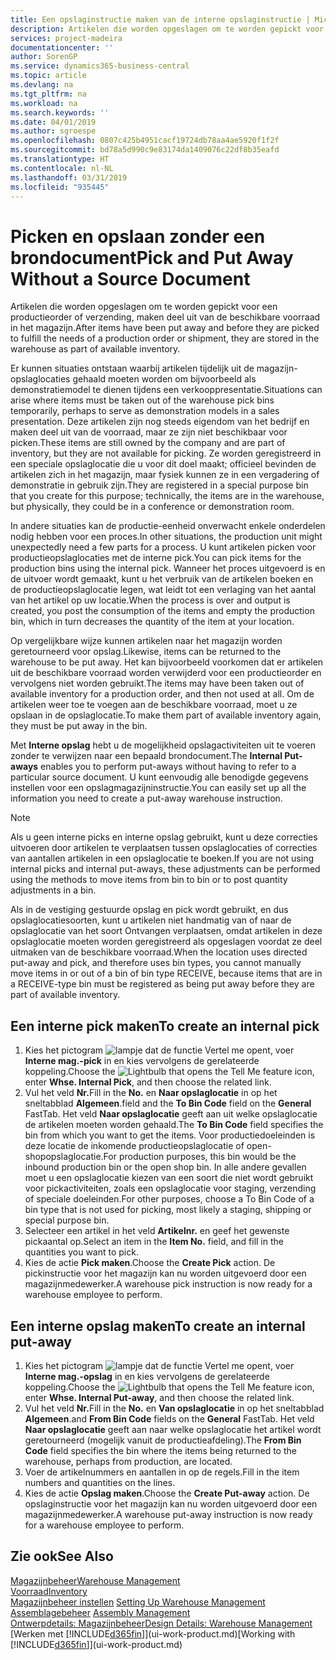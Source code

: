 ```yaml
---
title: Een opslaginstructie maken van de interne opslaginstructie | Microsoft Docs
description: Artikelen die worden opgeslagen om te worden gepickt voor een productieorder of verzending, maken deel uit van de beschikbare voorraad in het magazijn.
services: project-madeira
documentationcenter: ''
author: SorenGP
ms.service: dynamics365-business-central
ms.topic: article
ms.devlang: na
ms.tgt_pltfrm: na
ms.workload: na
ms.search.keywords: ''
ms.date: 04/01/2019
ms.author: sgroespe
ms.openlocfilehash: 0807c425b4951cacf19724db78aa4ae5920f1f2f
ms.sourcegitcommit: bd78a5d990c9e83174da1409076c22df8b35eafd
ms.translationtype: HT
ms.contentlocale: nl-NL
ms.lasthandoff: 03/31/2019
ms.locfileid: "935445"
---
```

# <a name="pick-and-put-away-without-a-source-document"></a><span data-ttu-id="2cad0-103">Picken en opslaan zonder een brondocument</span><span class="sxs-lookup"><span data-stu-id="2cad0-103">Pick and Put Away Without a Source Document</span></span>
<span data-ttu-id="2cad0-104">Artikelen die worden opgeslagen om te worden gepickt voor een productieorder of verzending, maken deel uit van de beschikbare voorraad in het magazijn.</span><span class="sxs-lookup"><span data-stu-id="2cad0-104">After items have been put away and before they are picked to fulfill the needs of a production order or shipment, they are stored in the warehouse as part of available inventory.</span></span>  

<span data-ttu-id="2cad0-105">Er kunnen situaties ontstaan waarbij artikelen tijdelijk uit de magazijn-opslaglocaties gehaald moeten worden om bijvoorbeeld als demonstratiemodel te dienen tijdens een verkooppresentatie.</span><span class="sxs-lookup"><span data-stu-id="2cad0-105">Situations can arise where items must be taken out of the warehouse pick bins temporarily, perhaps to serve as demonstration models in a sales presentation.</span></span> <span data-ttu-id="2cad0-106">Deze artikelen zijn nog steeds eigendom van het bedrijf en maken deel uit van de voorraad, maar ze zijn niet beschikbaar voor picken.</span><span class="sxs-lookup"><span data-stu-id="2cad0-106">These items are still owned by the company and are part of inventory, but they are not available for picking.</span></span> <span data-ttu-id="2cad0-107">Ze worden geregistreerd in een speciale opslaglocatie die u voor dit doel maakt; officieel bevinden de artikelen zich in het magazijn, maar fysiek kunnen ze in een vergadering of demonstratie in gebruik zijn.</span><span class="sxs-lookup"><span data-stu-id="2cad0-107">They are registered in a special purpose bin that you create for this purpose; technically, the items are in the warehouse, but physically, they could be in a conference or demonstration room.</span></span>  

<span data-ttu-id="2cad0-108">In andere situaties kan de productie-eenheid onverwacht enkele onderdelen nodig hebben voor een proces.</span><span class="sxs-lookup"><span data-stu-id="2cad0-108">In other situations, the production unit might unexpectedly need a few parts for a process.</span></span> <span data-ttu-id="2cad0-109">U kunt artikelen picken voor productieopslaglocaties met de interne pick.</span><span class="sxs-lookup"><span data-stu-id="2cad0-109">You can pick items for the production bins using the internal pick.</span></span> <span data-ttu-id="2cad0-110">Wanneer het proces uitgevoerd is en de uitvoer wordt gemaakt, kunt u het verbruik van de artikelen boeken en de productieopslaglocatie legen, wat leidt tot een verlaging van het aantal van het artikel op uw locatie.</span><span class="sxs-lookup"><span data-stu-id="2cad0-110">When the process is over and output is created, you post the consumption of the items and empty the production bin, which in turn decreases the quantity of the item at your location.</span></span>  

<span data-ttu-id="2cad0-111">Op vergelijkbare wijze kunnen artikelen naar het magazijn worden geretourneerd voor opslag.</span><span class="sxs-lookup"><span data-stu-id="2cad0-111">Likewise, items can be returned to the warehouse to be put away.</span></span> <span data-ttu-id="2cad0-112">Het kan bijvoorbeeld voorkomen dat er artikelen uit de beschikbare voorraad worden verwijderd voor een productieorder en vervolgens niet worden gebruikt.</span><span class="sxs-lookup"><span data-stu-id="2cad0-112">The items may have been taken out of available inventory for a production order, and then not used at all.</span></span> <span data-ttu-id="2cad0-113">Om de artikelen weer toe te voegen aan de beschikbare voorraad, moet u ze opslaan in de opslaglocatie.</span><span class="sxs-lookup"><span data-stu-id="2cad0-113">To make them part of available inventory again, they must be put away in the bin.</span></span>  

<span data-ttu-id="2cad0-114">Met **Interne opslag** hebt u de mogelijkheid opslagactiviteiten uit te voeren zonder te verwijzen naar een bepaald brondocument.</span><span class="sxs-lookup"><span data-stu-id="2cad0-114">The **Internal Put-aways** enables you to perform put-aways without having to refer to a particular source document.</span></span> <span data-ttu-id="2cad0-115">U kunt eenvoudig alle benodigde gegevens instellen voor een opslagmagazijninstructie.</span><span class="sxs-lookup"><span data-stu-id="2cad0-115">You can easily set up all the information you need to create a put-away warehouse instruction.</span></span>  

> [!NOTE]  
>  <span data-ttu-id="2cad0-116">Als u geen interne picks en interne opslag gebruikt, kunt u deze correcties uitvoeren door artikelen te verplaatsen tussen opslaglocaties of correcties van aantallen artikelen in een opslaglocatie te boeken.</span><span class="sxs-lookup"><span data-stu-id="2cad0-116">If you are not using internal picks and internal put-aways, these adjustments can be performed using the methods to move items from bin to bin or to post quantity adjustments in a bin.</span></span>  
>   
>  <span data-ttu-id="2cad0-117">Als in de vestiging gestuurde opslag en pick wordt gebruikt, en dus opslaglocatiesoorten, kunt u artikelen niet handmatig van of naar de opslaglocatie van het soort Ontvangen verplaatsen, omdat artikelen in deze opslaglocatie moeten worden geregistreerd als opgeslagen voordat ze deel uitmaken van de beschikbare voorraad.</span><span class="sxs-lookup"><span data-stu-id="2cad0-117">When the location uses directed put-away and pick, and therefore uses bin types, you cannot manually move items in or out of a bin of bin type RECEIVE, because items that are in a RECEIVE-type bin must be registered as being put away before they are part of available inventory.</span></span>  

## <a name="to-create-an-internal-pick"></a><span data-ttu-id="2cad0-118">Een interne pick maken</span><span class="sxs-lookup"><span data-stu-id="2cad0-118">To create an internal pick</span></span>  
1.  <span data-ttu-id="2cad0-119">Kies het pictogram ![lampje dat de functie Vertel me opent](media/ui-search/search_small.png "Vertel me wat u wilt doen"), voer **Interne mag.-pick** in en kies vervolgens de gerelateerde koppeling.</span><span class="sxs-lookup"><span data-stu-id="2cad0-119">Choose the ![Lightbulb that opens the Tell Me feature](media/ui-search/search_small.png "Tell me what you want to do") icon, enter **Whse. Internal Pick**, and then choose the related link.</span></span>  
2.  <span data-ttu-id="2cad0-120">Vul het veld **Nr.**</span><span class="sxs-lookup"><span data-stu-id="2cad0-120">Fill in the **No.**</span></span> <span data-ttu-id="2cad0-121">en **Naar opslaglocatie** in op het sneltabblad **Algemeen**.</span><span class="sxs-lookup"><span data-stu-id="2cad0-121">field and the **To Bin Code** field on the **General** FastTab.</span></span> <span data-ttu-id="2cad0-122">Het veld **Naar opslaglocatie** geeft aan uit welke opslaglocatie de artikelen moeten worden gehaald.</span><span class="sxs-lookup"><span data-stu-id="2cad0-122">The **To Bin Code** field specifies the bin from which you want to get the items.</span></span> <span data-ttu-id="2cad0-123">Voor productiedoeleinden is deze locatie de inkomende productieopslaglocatie of open-shopopslaglocatie.</span><span class="sxs-lookup"><span data-stu-id="2cad0-123">For production purposes, this bin would be the inbound production bin or the open shop bin.</span></span> <span data-ttu-id="2cad0-124">In alle andere gevallen moet u een opslaglocatie kiezen van een soort die niet wordt gebruikt voor pickactiviteiten, zoals een opslaglocatie voor staging, verzending of speciale doeleinden.</span><span class="sxs-lookup"><span data-stu-id="2cad0-124">For other purposes, choose a To Bin Code of a bin type that is not used for picking, most likely a staging, shipping or special purpose bin.</span></span>  
3.  <span data-ttu-id="2cad0-125">Selecteer een artikel in het veld **Artikelnr.** en geef het gewenste pickaantal op.</span><span class="sxs-lookup"><span data-stu-id="2cad0-125">Select an item in the **Item No.** field, and fill in the quantities you want to pick.</span></span>  
4. <span data-ttu-id="2cad0-126">Kies de actie **Pick maken**.</span><span class="sxs-lookup"><span data-stu-id="2cad0-126">Choose the **Create Pick** action.</span></span> <span data-ttu-id="2cad0-127">De pickinstructie voor het magazijn kan nu worden uitgevoerd door een magazijnmedewerker.</span><span class="sxs-lookup"><span data-stu-id="2cad0-127">A warehouse pick instruction is now ready for a warehouse employee to perform.</span></span>  

## <a name="to-create-an-internal-put-away"></a><span data-ttu-id="2cad0-128">Een interne opslag maken</span><span class="sxs-lookup"><span data-stu-id="2cad0-128">To create an internal put-away</span></span>  
1.  <span data-ttu-id="2cad0-129">Kies het pictogram ![lampje dat de functie Vertel me opent](media/ui-search/search_small.png "Vertel me wat u wilt doen"), voer **Interne mag.-opslag** in en kies vervolgens de gerelateerde koppeling.</span><span class="sxs-lookup"><span data-stu-id="2cad0-129">Choose the ![Lightbulb that opens the Tell Me feature](media/ui-search/search_small.png "Tell me what you want to do") icon, enter **Whse. Internal Put-away**, and then choose the related link.</span></span>  
2.  <span data-ttu-id="2cad0-130">Vul het veld **Nr.**</span><span class="sxs-lookup"><span data-stu-id="2cad0-130">Fill in the **No.**</span></span> <span data-ttu-id="2cad0-131">en **Van opslaglocatie** in op het sneltabblad **Algemeen**.</span><span class="sxs-lookup"><span data-stu-id="2cad0-131">and **From Bin Code** fields on the **General** FastTab.</span></span> <span data-ttu-id="2cad0-132">Het veld **Naar opslaglocatie** geeft aan naar welke opslaglocatie het artikel wordt geretourneerd (mogelijk vanuit de productieafdeling).</span><span class="sxs-lookup"><span data-stu-id="2cad0-132">The **From Bin Code** field specifies the bin where the items being returned to the warehouse, perhaps from production, are located.</span></span>  
3.  <span data-ttu-id="2cad0-133">Voer de artikelnummers en aantallen in op de regels.</span><span class="sxs-lookup"><span data-stu-id="2cad0-133">Fill in the item numbers and quantities on the lines.</span></span>  
4.  <span data-ttu-id="2cad0-134">Kies de actie **Opslag maken**.</span><span class="sxs-lookup"><span data-stu-id="2cad0-134">Choose the **Create Put-away** action.</span></span> <span data-ttu-id="2cad0-135">De opslaginstructie voor het magazijn kan nu worden uitgevoerd door een magazijnmedewerker.</span><span class="sxs-lookup"><span data-stu-id="2cad0-135">A warehouse put-away instruction is now ready for a warehouse employee to perform.</span></span>  

## <a name="see-also"></a><span data-ttu-id="2cad0-136">Zie ook</span><span class="sxs-lookup"><span data-stu-id="2cad0-136">See Also</span></span>  
[<span data-ttu-id="2cad0-137">Magazijnbeheer</span><span class="sxs-lookup"><span data-stu-id="2cad0-137">Warehouse Management</span></span>](warehouse-manage-warehouse.md)  
[<span data-ttu-id="2cad0-138">Voorraad</span><span class="sxs-lookup"><span data-stu-id="2cad0-138">Inventory</span></span>](inventory-manage-inventory.md)  
<span data-ttu-id="2cad0-139">[Magazijnbeheer instellen](warehouse-setup-warehouse.md)   </span><span class="sxs-lookup"><span data-stu-id="2cad0-139">[Setting Up Warehouse Management](warehouse-setup-warehouse.md)   </span></span>  
<span data-ttu-id="2cad0-140">[Assemblagebeheer](assembly-assemble-items.md)  </span><span class="sxs-lookup"><span data-stu-id="2cad0-140">[Assembly Management](assembly-assemble-items.md)  </span></span>  
[<span data-ttu-id="2cad0-141">Ontwerpdetails: Magazijnbeheer</span><span class="sxs-lookup"><span data-stu-id="2cad0-141">Design Details: Warehouse Management</span></span>](design-details-warehouse-management.md)  
<span data-ttu-id="2cad0-142">[Werken met [!INCLUDE[d365fin](includes/d365fin_md.md)]](ui-work-product.md)</span><span class="sxs-lookup"><span data-stu-id="2cad0-142">[Working with [!INCLUDE[d365fin](includes/d365fin_md.md)]](ui-work-product.md)</span></span>
